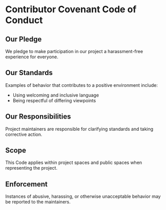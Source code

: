 # Contributor Covenant Code of Conduct

## Our Pledge
We pledge to make participation in our project a harassment-free experience for everyone.

## Our Standards
Examples of behavior that contributes to a positive environment include:
- Using welcoming and inclusive language
- Being respectful of differing viewpoints

## Our Responsibilities
Project maintainers are responsible for clarifying standards and taking corrective action.

## Scope
This Code applies within project spaces and public spaces when representing the project.

## Enforcement
Instances of abusive, harassing, or otherwise unacceptable behavior may be reported to the maintainers.
